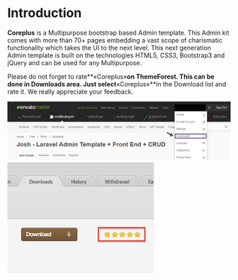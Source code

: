 # Introduction

**Coreplus** is a Multipurpose bootstrap based Admin template. This Admin kit comes with more than 70+ pages embedding a vast scope of charismatic functionality which takes the UI to the next level. This next generation Admin template is built on the technologies HTML5, CSS3, Bootstrap3 and jQuery and can be used for any Multipurpose.

Please do not forget to rate**«Coreplus»**on ThemeForest. This can be done in Downloads area. Just select**«Coreplus»**in the Download list and rate it. We really appreciate your feedback.

![](../.gitbook/assets/karavoil.png)![](../.gitbook/assets/scrineenshot-2.jpg)

